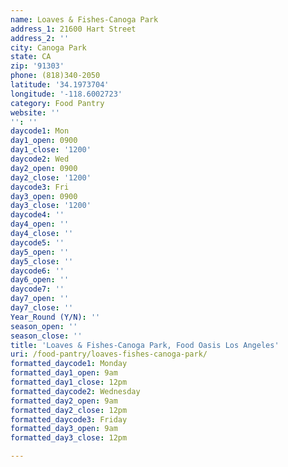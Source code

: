 ```yaml
---
name: Loaves & Fishes-Canoga Park
address_1: 21600 Hart Street
address_2: ''
city: Canoga Park
state: CA
zip: '91303'
phone: (818)340-2050
latitude: '34.1973704'
longitude: '-118.6002723'
category: Food Pantry
website: ''
'': ''
daycode1: Mon
day1_open: 0900
day1_close: '1200'
daycode2: Wed
day2_open: 0900
day2_close: '1200'
daycode3: Fri
day3_open: 0900
day3_close: '1200'
daycode4: ''
day4_open: ''
day4_close: ''
daycode5: ''
day5_open: ''
day5_close: ''
daycode6: ''
day6_open: ''
daycode7: ''
day7_open: ''
day7_close: ''
Year_Round (Y/N): ''
season_open: ''
season_close: ''
title: 'Loaves & Fishes-Canoga Park, Food Oasis Los Angeles'
uri: /food-pantry/loaves-fishes-canoga-park/
formatted_daycode1: Monday
formatted_day1_open: 9am
formatted_day1_close: 12pm
formatted_daycode2: Wednesday
formatted_day2_open: 9am
formatted_day2_close: 12pm
formatted_daycode3: Friday
formatted_day3_open: 9am
formatted_day3_close: 12pm

---
```

